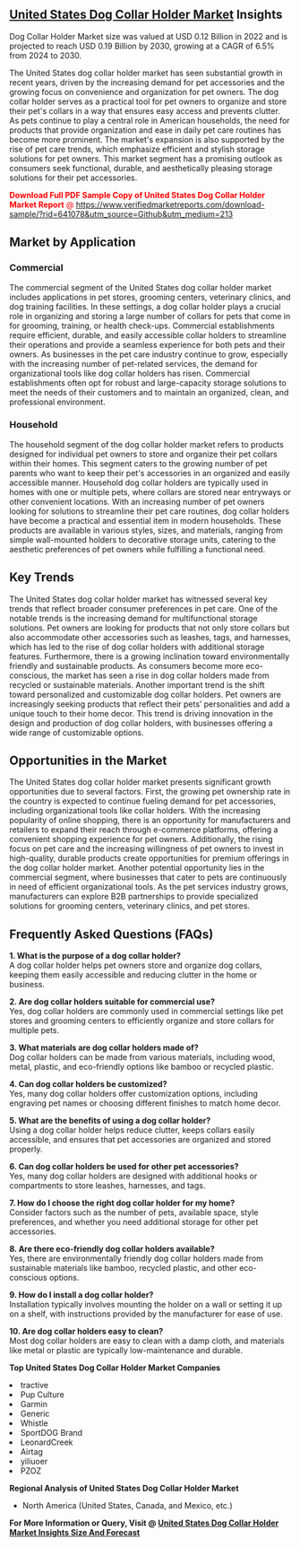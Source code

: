 <h2><a href="https://www.verifiedmarketreports.com/download-sample/?rid=641078&amp;utm_source=Github&amp;utm_medium=213" target="_blank">United States Dog Collar Holder Market</a> Insights</h2><p>Dog Collar Holder Market size was valued at USD 0.12 Billion in 2022 and is projected to reach USD 0.19 Billion by 2030, growing at a CAGR of 6.5% from 2024 to 2030.</p><p><p>The United States dog collar holder market has seen substantial growth in recent years, driven by the increasing demand for pet accessories and the growing focus on convenience and organization for pet owners. The dog collar holder serves as a practical tool for pet owners to organize and store their pet's collars in a way that ensures easy access and prevents clutter. As pets continue to play a central role in American households, the need for products that provide organization and ease in daily pet care routines has become more prominent. The market's expansion is also supported by the rise of pet care trends, which emphasize efficient and stylish storage solutions for pet owners. This market segment has a promising outlook as consumers seek functional, durable, and aesthetically pleasing storage solutions for their pet accessories.<p><span class=""><span style="color: #ff0000;"><strong>Download Full PDF Sample Copy of United States Dog Collar Holder Market Report</strong> @ </span><a href="https://www.verifiedmarketreports.com/download-sample/?rid=641078&amp;utm_source=Github&amp;utm_medium=213" target="_blank">https://www.verifiedmarketreports.com/download-sample/?rid=641078&amp;utm_source=Github&amp;utm_medium=213</a></span></p></p><h2>Market by Application</h2><h3>Commercial</h3><p>The commercial segment of the United States dog collar holder market includes applications in pet stores, grooming centers, veterinary clinics, and dog training facilities. In these settings, a dog collar holder plays a crucial role in organizing and storing a large number of collars for pets that come in for grooming, training, or health check-ups. Commercial establishments require efficient, durable, and easily accessible collar holders to streamline their operations and provide a seamless experience for both pets and their owners. As businesses in the pet care industry continue to grow, especially with the increasing number of pet-related services, the demand for organizational tools like dog collar holders has risen. Commercial establishments often opt for robust and large-capacity storage solutions to meet the needs of their customers and to maintain an organized, clean, and professional environment.<h3>Household</h3><p>The household segment of the dog collar holder market refers to products designed for individual pet owners to store and organize their pet collars within their homes. This segment caters to the growing number of pet parents who want to keep their pet's accessories in an organized and easily accessible manner. Household dog collar holders are typically used in homes with one or multiple pets, where collars are stored near entryways or other convenient locations. With an increasing number of pet owners looking for solutions to streamline their pet care routines, dog collar holders have become a practical and essential item in modern households. These products are available in various styles, sizes, and materials, ranging from simple wall-mounted holders to decorative storage units, catering to the aesthetic preferences of pet owners while fulfilling a functional need.<h2>Key Trends</h2><p>The United States dog collar holder market has witnessed several key trends that reflect broader consumer preferences in pet care. One of the notable trends is the increasing demand for multifunctional storage solutions. Pet owners are looking for products that not only store collars but also accommodate other accessories such as leashes, tags, and harnesses, which has led to the rise of dog collar holders with additional storage features. Furthermore, there is a growing inclination toward environmentally friendly and sustainable products. As consumers become more eco-conscious, the market has seen a rise in dog collar holders made from recycled or sustainable materials. Another important trend is the shift toward personalized and customizable dog collar holders. Pet owners are increasingly seeking products that reflect their pets’ personalities and add a unique touch to their home decor. This trend is driving innovation in the design and production of dog collar holders, with businesses offering a wide range of customizable options.<h2>Opportunities in the Market</h2><p>The United States dog collar holder market presents significant growth opportunities due to several factors. First, the growing pet ownership rate in the country is expected to continue fueling demand for pet accessories, including organizational tools like collar holders. With the increasing popularity of online shopping, there is an opportunity for manufacturers and retailers to expand their reach through e-commerce platforms, offering a convenient shopping experience for pet owners. Additionally, the rising focus on pet care and the increasing willingness of pet owners to invest in high-quality, durable products create opportunities for premium offerings in the dog collar holder market. Another potential opportunity lies in the commercial segment, where businesses that cater to pets are continuously in need of efficient organizational tools. As the pet services industry grows, manufacturers can explore B2B partnerships to provide specialized solutions for grooming centers, veterinary clinics, and pet stores.<h2>Frequently Asked Questions (FAQs)</h2><p><strong>1. What is the purpose of a dog collar holder?</strong><br>A dog collar holder helps pet owners store and organize dog collars, keeping them easily accessible and reducing clutter in the home or business.</p><p><strong>2. Are dog collar holders suitable for commercial use?</strong><br>Yes, dog collar holders are commonly used in commercial settings like pet stores and grooming centers to efficiently organize and store collars for multiple pets.</p><p><strong>3. What materials are dog collar holders made of?</strong><br>Dog collar holders can be made from various materials, including wood, metal, plastic, and eco-friendly options like bamboo or recycled plastic.</p><p><strong>4. Can dog collar holders be customized?</strong><br>Yes, many dog collar holders offer customization options, including engraving pet names or choosing different finishes to match home decor.</p><p><strong>5. What are the benefits of using a dog collar holder?</strong><br>Using a dog collar holder helps reduce clutter, keeps collars easily accessible, and ensures that pet accessories are organized and stored properly.</p><p><strong>6. Can dog collar holders be used for other pet accessories?</strong><br>Yes, many dog collar holders are designed with additional hooks or compartments to store leashes, harnesses, and tags.</p><p><strong>7. How do I choose the right dog collar holder for my home?</strong><br>Consider factors such as the number of pets, available space, style preferences, and whether you need additional storage for other pet accessories.</p><p><strong>8. Are there eco-friendly dog collar holders available?</strong><br>Yes, there are environmentally friendly dog collar holders made from sustainable materials like bamboo, recycled plastic, and other eco-conscious options.</p><p><strong>9. How do I install a dog collar holder?</strong><br>Installation typically involves mounting the holder on a wall or setting it up on a shelf, with instructions provided by the manufacturer for ease of use.</p><p><strong>10. Are dog collar holders easy to clean?</strong><br>Most dog collar holders are easy to clean with a damp cloth, and materials like metal or plastic are typically low-maintenance and durable.</p></p><p><strong>Top United States Dog Collar Holder Market Companies</strong></p><div data-test-id=""><p><li>tractive</li><li> Pup Culture</li><li> Garmin</li><li> Generic</li><li> Whistle</li><li> SportDOG Brand</li><li> LeonardCreek</li><li> Airtag</li><li> yiliuoer</li><li> PZOZ</li></p><div><strong>Regional Analysis of&nbsp;United States Dog Collar Holder Market</strong></div><ul><li dir="ltr"><p dir="ltr">North America&nbsp;(United States, Canada, and Mexico, etc.)</p></li></ul><p><strong>For More Information or Query, Visit @&nbsp;</strong><strong><a href="https://www.verifiedmarketreports.com/product/dog-collar-holder-market/?utm_source=Github&amp;utm_medium=213" target="_blank">United States Dog Collar Holder Market Insights Size And Forecast</a></strong></p></div>
